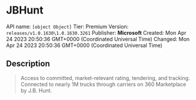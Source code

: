 # JBHunt
API name: `[object Object]`
Tier: Premium
Version: `releases/v1.0.1630\1.0.1630.3261`
Publisher: **Microsoft**
Created: Mon Apr 24 2023 20:50:36 GMT+0000 (Coordinated Universal Time)
Changed: Mon Apr 24 2023 20:50:36 GMT+0000 (Coordinated Universal Time)

## Description
> Access to committed, market-relevant rating, tendering, and tracking. Connected to nearly 1M trucks through carriers on 360 Marketplace by J.B. Hunt.
